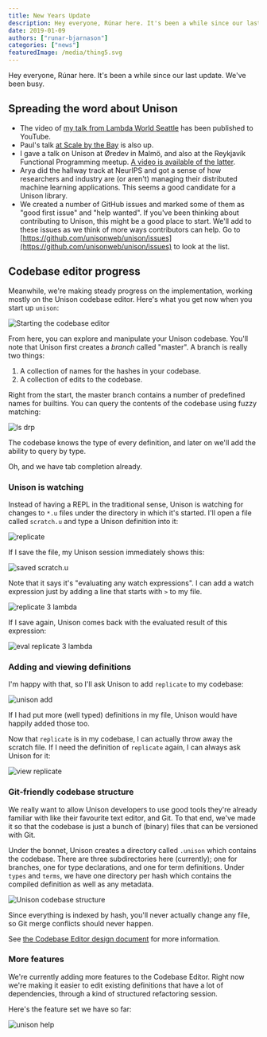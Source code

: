 ```yaml
---
title: New Years Update
description: Hey everyone, Rúnar here. It's been a while since our last update. We've been busy.
date: 2019-01-09
authors: ["runar-bjarnason"]
categories: ["news"]
featuredImage: /media/thing5.svg
---
```

Hey everyone, Rúnar here. It's been a while since our last update. We've been busy.

## Spreading the word about Unison

* The video of [my talk from Lambda World Seattle](https://www.youtube.com/watch?v=rp_Eild1aq8) has been published to YouTube.
* Paul's talk [at Scale by the Bay](https://www.youtube.com/watch?v=v7L-5AQQkbM) is also up.
* I gave a talk on Unison at Øredev in Malmö, and also at the Reykjavík Functional Programming meetup. [A video is available of the latter](https://www.facebook.com/enkidudidu/videos/10218046671060964/).
* Arya did the hallway track at NeurIPS and got a sense of how researchers and industry are (or aren't) managing their distributed machine learning applications. This seems a good candidate for a Unison library.
* We created a number of GitHub issues and marked some of them as "good first issue" and "help wanted". If you've been thinking about contributing to Unison, this might be a good place to start. We'll add to these issues as we think of more ways contributors can help. Go to [https://github.com/unisonweb/unison/issues](https://github.com/unisonweb/unison/issues) to look at the list.

## Codebase editor progress

Meanwhile, we're making steady progress on the implementation, working mostly on the Unison codebase editor. Here's what you get now when you start up `unison`:

![Starting the codebase editor](./cbestart.png)

From here, you can explore and manipulate your Unison codebase. You'll note that Unison first creates a _branch_ called "master". A branch is really two things:

1. A collection of names for the hashes in your codebase.
2. A collection of edits to the codebase.

Right from the start, the master branch contains a number of predefined names for builtins. You can query the contents of the codebase using fuzzy matching:

![ls drp](./ls-drp.png)

The codebase knows the type of every definition, and later on we'll add the ability to query by type.

Oh, and we have tab completion already.

### Unison is watching

Instead of having a REPL in the traditional sense, Unison is watching for changes to `*.u` files under the directory in which it's started. I'll open a file called `scratch.u` and type a Unison definition into it:

![replicate](./replicate.png)

If I save the file, my Unison session immediately shows this:

![saved scratch.u](./scratchu.png)

Note that it says it's "evaluating any watch expressions". I can add a watch expression just by adding a line that starts with `>` to my file.

![replicate 3 lambda](./replicatelambda.png)

If I save again, Unison comes back with the evaluated result of this expression:

![eval replicate 3 lambda](./evalreplicatelambda.png)

### Adding and viewing definitions

I'm happy with that, so I'll ask Unison to add `replicate` to my codebase:

![unison add](./unisonadd.png)

If I had put more (well typed) definitions in my file, Unison would have happily added those too.

Now that `replicate` is in my codebase, I can actually throw away the scratch file. If I need the definition of `replicate` again, I can always ask Unison for it:

![view replicate](./viewreplicate.png)

### Git-friendly codebase structure

We really want to allow Unison developers to use good tools they're already familiar with like their favourite text editor, and Git. To that end, we've made it so that the codebase is just a bunch of (binary) files that can be versioned with Git.

Under the bonnet, Unison creates a directory called `.unison` which contains the codebase. There are three subdirectories here (currently); one for branches, one for type declarations, and one for term definitions. Under `types` and `terms`, we have one directory per hash which contains the compiled definition as well as any metadata.

![Unison codebase structure](./codebasestructure.png)

Since everything is indexed by hash, you'll never actually change any file, so Git merge conflicts should never happen.

See [the Codebase Editor design document](https://github.com/unisonweb/unison/blob/master/docs/codebase-editor-design.markdown) for more information.

### More features

We're currently adding more features to the Codebase Editor. Right now we're making it easier to edit existing definitions that have a lot of dependencies, through a kind of structured refactoring session.

Here's the feature set we have so far:

![unison help](./unisonhelp.png)
